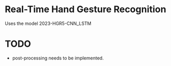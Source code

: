 # Real-Time Hand Gesture Recognition

Uses the model 2023-HGR5-CNN_LSTM

# TODO
* post-processing needs to be implemented.